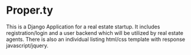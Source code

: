# Proper.ty

This is a Django Application for a real estate startup. It includes registration/login and a user backend which will be utilized by real estate agents. There is also an individual listing html/css template with response javascript/jquery.
